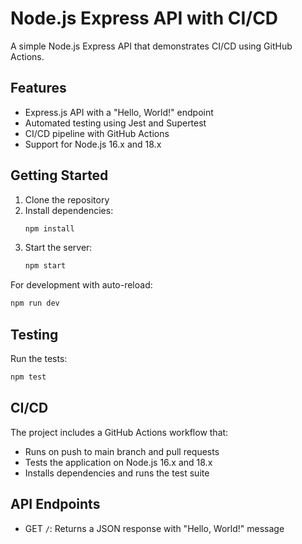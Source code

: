 # Node.js Express API with CI/CD

A simple Node.js Express API that demonstrates CI/CD using GitHub Actions.

## Features

- Express.js API with a "Hello, World!" endpoint
- Automated testing using Jest and Supertest
- CI/CD pipeline with GitHub Actions
- Support for Node.js 16.x and 18.x

## Getting Started

1. Clone the repository
2. Install dependencies:
   ```bash
   npm install
   ```
3. Start the server:
   ```bash
   npm start
   ```
   
For development with auto-reload:
```bash
npm run dev
```

## Testing

Run the tests:
```bash
npm test
```

## CI/CD

The project includes a GitHub Actions workflow that:
- Runs on push to main branch and pull requests
- Tests the application on Node.js 16.x and 18.x
- Installs dependencies and runs the test suite

## API Endpoints

- GET `/`: Returns a JSON response with "Hello, World!" message 